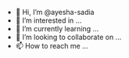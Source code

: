 - 👋 Hi, I’m @ayesha-sadia
- 👀 I’m interested in ...
- 🌱 I’m currently learning ...
- 💞️ I’m looking to collaborate on ...
- 📫 How to reach me ...

<!---
ayesha-sadia/ayesha-sadia is a ✨ special ✨ repository because its `README.md` (this file) appears on your GitHub profile.
You can click the Preview link to take a look at your changes.
--->
